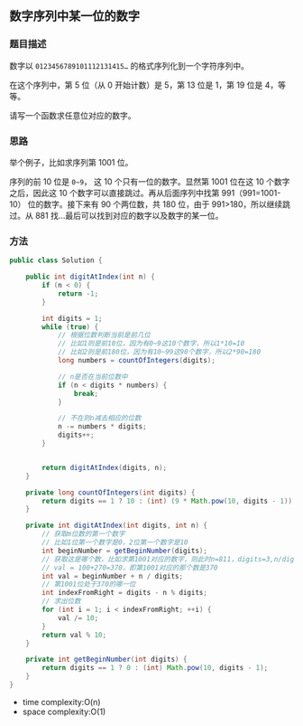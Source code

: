 ## 数字序列中某一位的数字

### 题目描述

数字以 `0123456789101112131415…` 的格式序列化到一个字符序列中。

在这个序列中，第 5 位（从 0 开始计数）是 5，第 13 位是 1，第 19 位是 4，等等。

请写一个函数求任意位对应的数字。

### 思路

举个例子，比如求序列第 1001 位。

序列的前 10 位是 `0~9`， 这 10 个只有一位的数字。显然第 1001 位在这 10 个数字之后，因此这 10 个数字可以直接跳过。再从后面序列中找第 991（991=1001-10） 位的数字。接下来有 90 个两位数，共 180 位，由于 991>180，所以继续跳过。从 881 找...最后可以找到对应的数字以及数字的某一位。

### 方法

```java
public class Solution {

    public int digitAtIndex(int n) {
        if (n < 0) {
            return -1;
        }

        int digits = 1;
        while (true) {
            // 根据位数判断当前是前几位
            // 比如1则是前10位，因为有0~9这10个数字，所以1*10=10
            // 比如2则是前180位，因为有10~99这90个数字，所以2*90=180
            long numbers = countOfIntegers(digits);

            // n是否在当前位数中
            if (n < digits * numbers) {
                break;
            }

            // 不在则n减去相应的位数
            n -= numbers * digits;
            digits++;
        }


        return digitAtIndex(digits, n);
    }

    private long countOfIntegers(int digits) {
        return digits == 1 ? 10 : (int) (9 * Math.pow(10, digits - 1));
    }

    private int digitAtIndex(int digits, int n) {
        // 获取m位数的第一个数字
        // 比如1位第一个数字是0，2位第一个数字是10
        int beginNumber = getBeginNumber(digits);
        // 获取这是哪个数，比如求第1001对应的数字，则此时n=811，digits=3,n/digits=270
        // val = 100+270=370，即第1001对应的那个数是370
        int val = beginNumber + n / digits;
        // 第1001位处于370的哪一位
        int indexFromRight = digits - n % digits;
        // 求出位数
        for (int i = 1; i < indexFromRight; ++i) {
            val /= 10;
        }
        return val % 10;
    }

    private int getBeginNumber(int digits) {
        return digits == 1 ? 0 : (int) Math.pow(10, digits - 1);
    }
}
```

- time complexity:O(n)
- space complexity:O(1)
